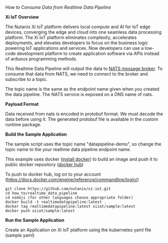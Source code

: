 
*How to Consume Data from Realtime Data Pipeline*

**Xi IoT Overview**

The Nutanix Xi IoT platform delivers local compute and AI for IoT edge devices, converging the edge and cloud into one seamless data processing platform. The Xi IoT platform eliminates complexity, accelerates deployments, and elevates developers to focus on the business logic powering IoT applications and services. Now developers can use a low-code development platform to create application software via APIs instead of arduous programming methods.

This Realtime Data Pipeline will output the data to [NATS message broker](https://nats.io/).
To consume that data from NATS, we need to connect to the broker and subscribe to a topic.

The topic name is the same as the endpoint name given when you created the data pipeline.
The NATS service is exposed on a DNS name of nats. 

**Payload Format**

Data received from nats is encoded in protobuf format. We must decode the data before using it. The generated protobuf file is available in the custom runtime package. 

 
**Build the Sample Application** 

The sample script uses the topic name "datapipeline-demo", so change the topic name to the your realtime data pipeline endpoint name. 

This example uses docker ([install docker](https://docs.docker.com/install/)) to build an image and push it to public docker repository ([docker hub](https://hub.docker.com/))

To push to docker hub, log on to your account (https://docs.docker.com/engine/reference/commandline/login/)

 ```
 git clone https://github.com/nutanix/xi-iot.git
 cd how_to/realtime_data_pipeline
 cd nodejs (for other languages choose appropriate folder)
 docker build -t realtimedatapipeline:latest .
 docker tag realtimedatapipeline:latest xiiot/sample:latest
 docker push xiiot/sample:latest
 
 ```

**Run the Sample Application**

Create an Application on Xi IoT platform using the kubernetes yaml file (sample.yaml)
